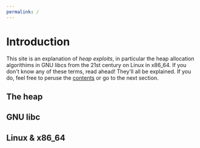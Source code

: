 ```yaml
---
permalink: /
---
```


# Introduction

This site is an explanation of *heap exploits*, in particular the heap
allocation algorithims in GNU libcs from the 21st century on Linux in x86\_64.
If you don't know any of these terms, read ahead! They'll all be explained. If
you do, feel free to peruse the [contents](contents) or go to the next section.

## The heap

## GNU libc

## Linux & x86\_64
